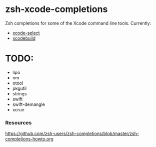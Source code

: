 # zsh-xcode-completions

Zsh completions for some of the Xcode command line tools. Currently:

- [xcode-select](https://developer.apple.com/library/mac/documentation/Darwin/Reference/ManPages/man1/xcode-select.1.html)
- [xcodebuild](https://developer.apple.com/library/mac/documentation/Darwin/Reference/ManPages/man1/xcodebuild.1.html)

# TODO:

- lipo
- nm
- otool
- pkgutil
- strings
- swift
- swift-demangle
- xcrun

### Resources

<https://github.com/zsh-users/zsh-completions/blob/master/zsh-completions-howto.org>
